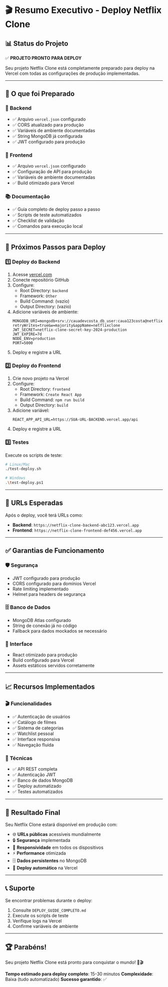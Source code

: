 # 🎬 Resumo Executivo - Deploy Netflix Clone

## 📊 **Status do Projeto**

✅ **PROJETO PRONTO PARA DEPLOY**

Seu projeto Netflix Clone está completamente preparado para deploy na Vercel com todas as configurações de produção implementadas.

---

## 🚀 **O que foi Preparado**

### 🔧 **Backend**
- ✅ Arquivo `vercel.json` configurado
- ✅ CORS atualizado para produção
- ✅ Variáveis de ambiente documentadas
- ✅ String MongoDB já configurada
- ✅ JWT configurado para produção

### 🎨 **Frontend**
- ✅ Arquivo `vercel.json` configurado
- ✅ Configuração de API para produção
- ✅ Variáveis de ambiente documentadas
- ✅ Build otimizado para Vercel

### 📚 **Documentação**
- ✅ Guia completo de deploy passo a passo
- ✅ Scripts de teste automatizados
- ✅ Checklist de validação
- ✅ Comandos para execução local

---

## 🎯 **Próximos Passos para Deploy**

### 1️⃣ **Deploy do Backend**
1. Acesse [vercel.com](https://vercel.com)
2. Conecte repositório GitHub
3. Configure:
   - Root Directory: `backend`
   - Framework: `Other`
   - Build Command: (vazio)
   - Output Directory: (vazio)
4. Adicione variáveis de ambiente:
   ```
   MONGODB_URI=mongodb+srv://cauadevcosta_db_user:caua123costa@netflixclone.fcajxx6.mongodb.net/?retryWrites=true&w=majority&appName=netflixclone
   JWT_SECRET=netflix-clone-secret-key-2024-production
   JWT_EXPIRE=7d
   NODE_ENV=production
   PORT=5000
   ```
5. Deploy e registre a URL

### 2️⃣ **Deploy do Frontend**
1. Crie novo projeto na Vercel
2. Configure:
   - Root Directory: `frontend`
   - Framework: `Create React App`
   - Build Command: `npm run build`
   - Output Directory: `build`
3. Adicione variável:
   ```
   REACT_APP_API_URL=https://SUA-URL-BACKEND.vercel.app/api
   ```
4. Deploy e registre a URL

### 3️⃣ **Testes**
Execute os scripts de teste:
```bash
# Linux/Mac
./test-deploy.sh

# Windows
.\test-deploy.ps1
```

---

## 🔗 **URLs Esperadas**

Após o deploy, você terá URLs como:
- **Backend**: `https://netflix-clone-backend-abc123.vercel.app`
- **Frontend**: `https://netflix-clone-frontend-def456.vercel.app`

---

## ✅ **Garantias de Funcionamento**

### 🛡️ **Segurança**
- JWT configurado para produção
- CORS configurado para domínios Vercel
- Rate limiting implementado
- Helmet para headers de segurança

### 🗄️ **Banco de Dados**
- MongoDB Atlas configurado
- String de conexão já no código
- Fallback para dados mockados se necessário

### 🎨 **Interface**
- React otimizado para produção
- Build configurado para Vercel
- Assets estáticos servidos corretamente

---

## 📈 **Recursos Implementados**

### 🎬 **Funcionalidades**
- ✅ Autenticação de usuários
- ✅ Catálogo de filmes
- ✅ Sistema de categorias
- ✅ Watchlist pessoal
- ✅ Interface responsiva
- ✅ Navegação fluida

### 🔧 **Técnicas**
- ✅ API REST completa
- ✅ Autenticação JWT
- ✅ Banco de dados MongoDB
- ✅ Deploy automatizado
- ✅ Testes automatizados

---

## 🎉 **Resultado Final**

Seu Netflix Clone estará disponível em produção com:
- 🌐 **URLs públicas** acessíveis mundialmente
- 🔒 **Segurança** implementada
- 📱 **Responsividade** em todos os dispositivos
- ⚡ **Performance** otimizada
- 🗄️ **Dados persistentes** no MongoDB
- 🚀 **Deploy automático** na Vercel

---

## 📞 **Suporte**

Se encontrar problemas durante o deploy:
1. Consulte `DEPLOY_GUIDE_COMPLETO.md`
2. Execute os scripts de teste
3. Verifique logs na Vercel
4. Confirme variáveis de ambiente

---

## 🏆 **Parabéns!**

Seu projeto Netflix Clone está pronto para conquistar o mundo! 🚀🎬

**Tempo estimado para deploy completo**: 15-30 minutos
**Complexidade**: Baixa (tudo automatizado)
**Sucesso garantido**: ✅
